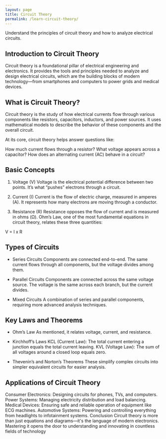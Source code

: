 ```yaml
---
layout: page
title: Circuit Theory
permalink: /learn-circuit-theory/
---
```


Understand the principles of circuit theory and how to analyze electrical circuits.

## Introduction to Circuit Theory
Circuit theory is a foundational pillar of electrical engineering and electronics. It provides the tools and principles needed to analyze and design electrical circuits, which are the building blocks of modern technology—from smartphones and computers to power grids and medical devices.

## What is Circuit Theory?
Circuit theory is the study of how electrical currents flow through various components like resistors, capacitors, inductors, and power sources. It uses mathematical models to describe the behavior of these components and the overall circuit.

At its core, circuit theory helps answer questions like:

How much current flows through a resistor?
What voltage appears across a capacitor?
How does an alternating current (AC) behave in a circuit?
## Basic Concepts
1. Voltage (V)
Voltage is the electrical potential difference between two points. It’s what “pushes” electrons through a circuit.

2. Current (I)
Current is the flow of electric charge, measured in amperes (A). It represents how many electrons are moving through a conductor.

3. Resistance (R)
Resistance opposes the flow of current and is measured in ohms (Ω). Ohm’s Law, one of the most fundamental equations in circuit theory, relates these three quantities:

V = I x R

## Types of Circuits
- Series Circuits
Components are connected end-to-end. The same current flows through all components, but the voltage divides among them.

- Parallel Circuits
Components are connected across the same voltage source. The voltage is the same across each branch, but the current divides.

- Mixed Circuits
A combination of series and parallel components, requiring more advanced analysis techniques.

## Key Laws and Theorems
- Ohm’s Law
As mentioned, it relates voltage, current, and resistance.

- Kirchhoff’s Laws
KCL (Current Law): The total current entering a junction equals the total current leaving.
KVL (Voltage Law): The sum of all voltages around a closed loop equals zero.
- Thevenin’s and Norton’s Theorems
These simplify complex circuits into simpler equivalent circuits for easier analysis.

## Applications of Circuit Theory
Consumer Electronics: Designing circuits for phones, TVs, and computers.
Power Systems: Managing electricity distribution and load balancing.
Medical Devices: Ensuring safe and reliable operation of equipment like ECG machines.
Automotive Systems: Powering and controlling everything from headlights to infotainment systems.
Conclusion
Circuit theory is more than just equations and diagrams—it's the language of modern electronics. Mastering it opens the door to understanding and innovating in countless fields of technology
